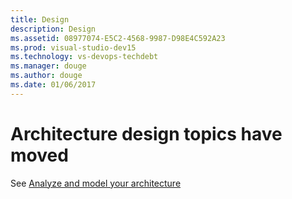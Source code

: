 ```yaml
---
title: Design
description: Design
ms.assetid: 08977074-E5C2-4568-9987-D98E4C592A23
ms.prod: visual-studio-dev15
ms.technology: vs-devops-techdebt
ms.manager: douge
ms.author: douge
ms.date: 01/06/2017
---
```


# Architecture design topics have moved

See [Analyze and model your architecture](https://docs.microsoft.com/visualstudio/modeling/analyze-and-model-your-architecture)
